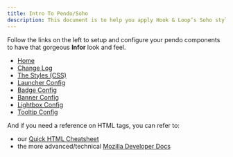 ```yaml
---
title: Intro To Pendo/Soho
description: This document is to help you apply Hook & Loop’s Soho styles to Pendo elements in your app/system. All of the styles and CSS code shown below was taken directly from the Soho controls library v4.2.5. Example screenshots are also provided as a starting point to create your default Soho templates. Feel free to play around with the variables and HTML code to get your desired result.
---
```


Follow the links on the left to setup and configure your pendo components to have that gorgeous <strong class="red-text">Infor</strong> look and feel.

<ul>
  <li><a href="./">Home</a></li>
  <li><a href="./changelog.html">Change Log</a></li>
  <li><a href="./global.html">The Styles (CSS)</a></li>
  <li><a href="./launcher.html">Launcher Config</a></li>
  <li><a href="./badge.html">Badge Config</a></li>
  <li><a href="./banner.html">Banner Config</a></li>
  <li><a href="./lightbox.html">Lightbox Config</a></li>
  <li><a href="./tooltip.html">Tooltip Config</a></li>
</ul>

And if you need a reference on HTML tags, you can refer to:
<ul>
    <li>our <a href="/cheatsheet.html">Quick HTML Cheatsheet</a></li>
    <li>the more advanced/technical <a href="https://developer.mozilla.org/en-US/docs/Web/HTML/Element">Mozilla Developer Docs</a></li>
</ul>
